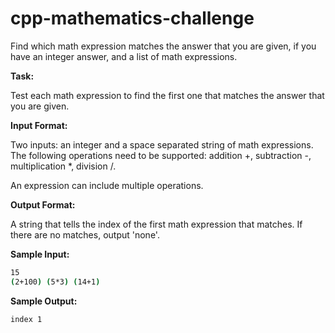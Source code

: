 # cpp-mathematics-challenge

Find which math expression matches the answer that you are given, if you have an integer answer, and a list of math expressions.



<b>Task:</b> 

Test each math expression to find the first one that matches the answer that you are given.



<b>Input Format:</b> 

Two inputs: an integer and a space separated string of math expressions. The following operations need to be supported: addition +, subtraction -, multiplication *, division /. 

An expression can include multiple operations.



<b>Output Format:</b> 

A string that tells the index of the first math expression that matches. If there are no matches, output 'none'.



<b>Sample Input:</b> 
```sh
15
(2+100) (5*3) (14+1)
```


<b>Sample Output:</b> 
```sh
index 1
```
